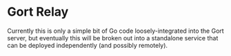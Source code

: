 # Gort Relay

Currently this is only a simple bit of Go code loosely-integrated into the Gort server, but eventually this will be broken out into a standalone service that can be deployed independently (and possibly remotely). 